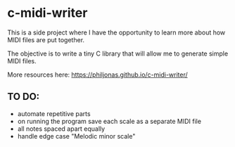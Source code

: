 # c-midi-writer

This is a side project where I have the opportunity to learn more about how MIDI files are put together.

The objective is to write a tiny C library that will allow me to generate simple MIDI files.

More resources here:
https://philjonas.github.io/c-midi-writer/

## TO DO:
* automate repetitive parts
* on running the program save each scale as a separate MIDI file
* all notes spaced apart equally
* handle edge case "Melodic minor scale"